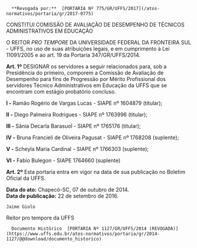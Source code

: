       **Revogada por:**  [PORTARIA Nº 775/GR/UFFS/2017](/atos-normativos/portaria/gr/2017-0775) 

   CONSTITUI COMISSÃO DE AVALIAÇÃO DE DESEMPENHO DE TÉCNICOS ADMINISTRATIVOS EM EDUCAÇÃO  

O REITOR *PRO TEMPORE* DA UNIVERSIDADE FEDERAL DA FRONTEIRA SUL - UFFS, no uso de suas atribuições legais, e em cumprimento à Lei 11091/2005 e ao art. 19 da Portaria 347/GR/UFFS/2014.

 **Art. 1º** DESIGNAR os servidores a seguir relacionados para, sob a Presidência do primeiro, comporem a Comissão de Avaliação de Desempenho para fins de Progressão por Mérito Profissional dos servidores Técnico Administrativos em Educação da UFFS que se encontram com estágio probatório concluso.

 **I -** Ramão Rogério de Vargas Lucas - SIAPE nº 1604879 (titular);

 **II -** Diego Palmeira Rodrigues - SIAPE nº 1763996 (titular);

 **III -** Sânia Decarla Barasuol - SIAPE nº 1765176 (titular);

 **IV -** Bruna Francieli de Oliveira Pagusat - SIAPE nº 1768208 (suplente);

 **V -** Scheyla Maria Cardinal - SIAPE nº 1766303 (suplente);

 **VI -** Fabio Bulegon - SIAPE 1764660 (suplente)

 **Art. 2º** Esta portaria entra em vigor na data de sua publicação no Boletim Oficial da UFFS.

  

   **Data do ato:** Chapecó-SC, 07 de outubro de 2014.   
 **Data de publicação:**  22 de setembro de 2016. 

    Jaime Giolo   
 Reitor pro tempore da UFFS 

      Documento Histórico  [PORTARIA Nº 1127/GR/UFFS/2014 (REVOGADA)](https://www.uffs.edu.br/atos-normativos/portaria/gr/2014-1127/@@download/documento_historico)     
      